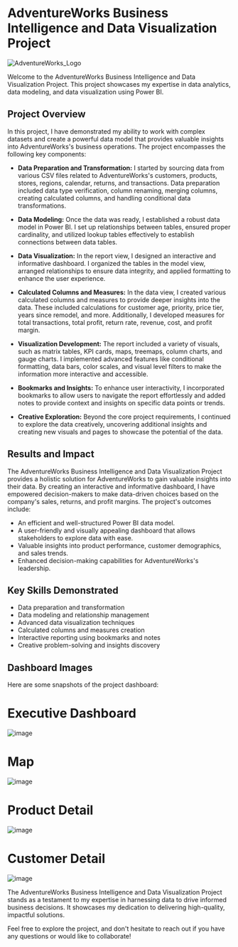 # AdventureWorks Business Intelligence and Data Visualization Project

![AdventureWorks_Logo](https://github.com/tonynguyen22/AdventureWorks/assets/69407233/9e070ccf-8e33-4f52-beba-a8148d5a08a8)

Welcome to the AdventureWorks Business Intelligence and Data Visualization Project. This project showcases my expertise in data analytics, data modeling, and data visualization using Power BI.

## Project Overview


In this project, I have demonstrated my ability to work with complex datasets and create a powerful data model that provides valuable insights into AdventureWorks's business operations. The project encompasses the following key components:

- **Data Preparation and Transformation:** I started by sourcing data from various CSV files related to AdventureWorks's customers, products, stores, regions, calendar, returns, and transactions. Data preparation included data type verification, column renaming, merging columns, creating calculated columns, and handling conditional data transformations.

- **Data Modeling:** Once the data was ready, I established a robust data model in Power BI. I set up relationships between tables, ensured proper cardinality, and utilized lookup tables effectively to establish connections between data tables. 

- **Data Visualization:** In the report view, I designed an interactive and informative dashboard. I organized the tables in the model view, arranged relationships to ensure data integrity, and applied formatting to enhance the user experience.

- **Calculated Columns and Measures:** In the data view, I created various calculated columns and measures to provide deeper insights into the data. These included calculations for customer age, priority, price tier, years since remodel, and more. Additionally, I developed measures for total transactions, total profit, return rate, revenue, cost, and profit margin.

- **Visualization Development:** The report included a variety of visuals, such as matrix tables, KPI cards, maps, treemaps, column charts, and gauge charts. I implemented advanced features like conditional formatting, data bars, color scales, and visual level filters to make the information more interactive and accessible.

- **Bookmarks and Insights:** To enhance user interactivity, I incorporated bookmarks to allow users to navigate the report effortlessly and added notes to provide context and insights on specific data points or trends.

- **Creative Exploration:** Beyond the core project requirements, I continued to explore the data creatively, uncovering additional insights and creating new visuals and pages to showcase the potential of the data.

## Results and Impact

The AdventureWorks Business Intelligence and Data Visualization Project provides a holistic solution for AdventureWorks to gain valuable insights into their data. By creating an interactive and informative dashboard, I have empowered decision-makers to make data-driven choices based on the company's sales, returns, and profit margins. The project's outcomes include:

- An efficient and well-structured Power BI data model.
- A user-friendly and visually appealing dashboard that allows stakeholders to explore data with ease.
- Valuable insights into product performance, customer demographics, and sales trends.
- Enhanced decision-making capabilities for AdventureWorks's leadership.

## Key Skills Demonstrated

- Data preparation and transformation
- Data modeling and relationship management
- Advanced data visualization techniques
- Calculated columns and measures creation
- Interactive reporting using bookmarks and notes
- Creative problem-solving and insights discovery
  
## Dashboard Images

Here are some snapshots of the project dashboard:

# Executive Dashboard
![image](https://github.com/tonynguyen22/AdventureWorks/assets/69407233/6c9f0e1b-d69c-40a0-881f-b914b3cdae05)

# Map
![image](https://github.com/tonynguyen22/AdventureWorks/assets/69407233/0b723780-9480-4f23-a73c-19beb16dc9e1)

# Product Detail
![image](https://github.com/tonynguyen22/AdventureWorks/assets/69407233/d700e060-7556-4bab-ac10-67b9c29045ee)

# Customer Detail
![image](https://github.com/tonynguyen22/AdventureWorks/assets/69407233/b82a642c-f757-40ac-837e-c59f6602dbb1)


The AdventureWorks Business Intelligence and Data Visualization Project stands as a testament to my expertise in harnessing data to drive informed business decisions. It showcases my dedication to delivering high-quality, impactful solutions.

Feel free to explore the project, and don't hesitate to reach out if you have any questions or would like to collaborate!

